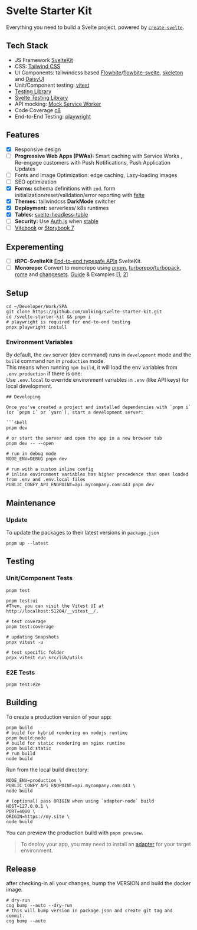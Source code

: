 # Svelte Starter Kit

Everything you need to build a Svelte project, powered
by [`create-svelte`](https://github.com/sveltejs/kit/tree/master/packages/create-svelte).

## Tech Stack

- JS Framework [SvelteKit](https://kit.svelte.dev/)
- CSS: [Tailwind CSS](https://tailwindcss.com/)
- UI Components: tailwindcss based [Flowbite](https://flowbite.com/)/[flowbite-svelte](https://flowbite-svelte.com/), [skeleton](https://www.skeleton.dev/) and [DaisyUI](https://daisyui.com/)
- Unit/Component testing: [vitest](https://vitest.dev/)
- [Testing Library](https://testing-library.com/)
- [Svelte Testing Library](https://github.com/testing-library/svelte-testing-library)
- API mocking: [Mock Service Worker](https://mswjs.io/)
- Code Coverage [c8](https://c8.io/)
- End-to-End Testing: [playwright](https://playwright.dev/)

## Features

- [x] Responsive design
- [ ] **Progressive Web Apps (PWAs):** Smart caching with Service Works , Re-engage customers with Push Notifications, Push Application Updates
- [ ] Fonts and Image Optimization: edge caching, Lazy-loading images
- [ ] SEO optimization
- [x] **Forms:** schema definitions with `zod`. form initialization/reset/validation/error reporting with [felte](https://felte.dev/)
- [x] **Themes:** tailwindcss **DarkMode** switcher
- [x] **Deployment:** serverless/ k8s runtimes
- [x] **Tables:** [svelte-headless-table](https://svelte-headless-table.bryanmylee.com/docs/getting-started/overview#what-is-a-headless-ui-library)
- [ ] **Security:** Use [Auth.js](https://authjs.dev/) when [stable](https://vercel.com/blog/announcing-sveltekit-auth)
- [ ] [Vitebook](https://vitebook.dev/introduction/what-is-vitebook.html) or [Storybook 7](https://github.com/storybookjs/storybook/blob/next/code/frameworks/sveltekit/README.md)

## Experementing

- [ ] **tRPC-SvelteKit** [End-to-end typesafe APIs](https://icflorescu.github.io/trpc-sveltekit) SvelteKit.
- [ ] **Monorepo:** Convert to monorepo using [pnpm](https://pnpm.io/), [turborepo/turbopack](https://turbo.build/), [rome](https://rome.tools/) and [changesets](https://github.com/changesets/changesets). [Guide](https://nhost.io/blog/how-we-configured-pnpm-and-turborepo-for-our-monorepo) & Examples [[1](https://github.com/vercel/turbo/tree/main/examples/with-svelte), [2](https://github.com/oneezy/monorepo)]

## Setup

```shell
cd ~/Developer/Work/SPA
git clone https://github.com/xmlking/svelte-starter-kit.git
cd /svelte-starter-kit && pnpm i
# playwright is required for end-to-end testing
pnpx playwright install
```

### Environment Variables

By default, the `dev` server (dev command) runs in `development` mode and the `build` command run in `production`
mode.  
This means when running `npm build`, it will load the env variables from `.env.production` if there is one:  
Use `.env.local` to override environment variables in `.env` (like API keys) for local development.

````shell
## Developing

Once you've created a project and installed dependencies with `pnpm i` (or `pnpm i` or `yarn`), start a development server:

```shell
pnpm dev

# or start the server and open the app in a new browser tab
pnpm dev -- --open

# run in debug mode
NODE_ENV=DEBUG pnpm dev

# run with a custom inline config
# inline environment variables has higher precedence than ones loaded from .env and .env.local files
PUBLIC_CONFY_API_ENDPOINT=api.mycompany.com:443 pnpm dev
````

## Maintenance

### Update

To update the packages to their latest versions in `package.json`

```shell
pnpm up --latest
```

## Testing

### Unit/Component Tests

```shell
pnpm test

pnpm test:ui
#Then, you can visit the Vitest UI at http://localhost:51204/__vitest__/.

# test coverage
pnpm test:coverage

# updating Snapshots
pnpx vitest -u

# test specific folder
pnpx vitest run src/lib/utils
```

### E2E Tests

```shell
pnpm test:e2e
```

## Building

To create a production version of your app:

```shell
pnpm build
# build for hybrid rendering on nodejs runtime
pnpm build:node
# build for static rendering on nginx runtime
pnpm build:static
# run build
node build
```

Run from the local build directory:

```shell
NODE_ENV=production \
PUBLIC_CONFY_API_ENDPOINT=api.mycompany.com:443 \
node build

# (optional) pass ORIGIN when using `adapter-node` build
HOST=127.0.0.1 \
PORT=4000 \
ORIGIN=https://my.site \
node build
```

You can preview the production build with `pnpm preview`.

> To deploy your app, you may need to install an [adapter](https://kit.svelte.dev/docs/adapters) for your target
> environment.

## Release

after checking-in all your changes, bump the VERSION and build the docker image.

```shell
# dry-run
cog bump --auto --dry-run
# this will bump version in package.json and create git tag and commit.
cog bump --auto
```
